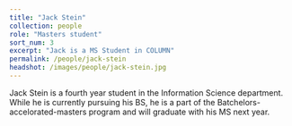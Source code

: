 ```yaml
---
title: "Jack Stein"
collection: people
role: "Masters student"
sort_num: 3
excerpt: "Jack is a MS Student in COLUMN"
permalink: /people/jack-stein
headshot: /images/people/jack-stein.jpg
---
```


Jack Stein is a fourth year student in the Information Science department. While he is currently pursuing his BS, he is a part of the Batchelors-accelorated-masters program and will graduate with his MS next year.
